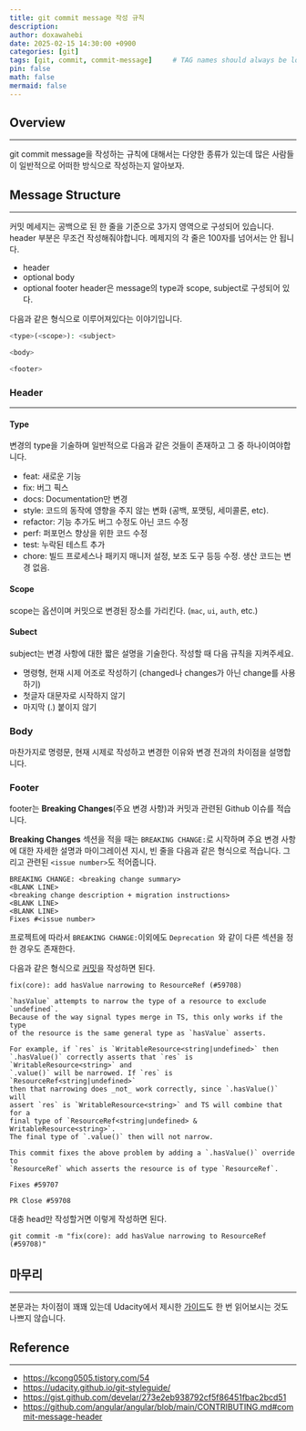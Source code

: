 ```yaml
---
title: git commit message 작성 규칙
description: 
author: doxawahebi
date: 2025-02-15 14:30:00 +0900
categories: [git]
tags: [git, commit, commit-message]     # TAG names should always be lowercase
pin: false
math: false
mermaid: false
---
```


## Overview
---
git commit message을 작성하는 규칙에 대해서는 다양한 종류가 있는데 많은 사람들이 일반적으로 어떠한 방식으로 작성하는지 알아보자.

## Message Structure
---
커밋 메세지는 공백으로 된 한 줄을 기준으로 3가지 영역으로 구성되어 있습니다. 
header 부분은 무조건 작성해줘야합니다.
메제지의 각 줄은 100자를 넘어서는 안 됩니다.
- header
- optional body
- optional footer
header은 message의 type과 scope, subject로 구성되어 있다.

다음과 같은 형식으로 이루어져있다는 이야기입니다.
```php
<type>(<scope>): <subject>

<body>

<footer>
```

### Header
---
#### Type

변경의 type을 기술하며 일반적으로 다음과 같은 것들이 존재하고 그 중 하나이여야합니다.
- feat: 새로운 기능
- fix: 버그 픽스
- docs: Documentation만 변경
- style: 코드의 동작에 영향을 주지 않는 변화 (공백, 포맷팅, 세미콜론, etc).
- refactor: 기능 추가도 버그 수정도 아닌 코드 수정
- perf: 퍼포먼스 향상을 위한 코드 수정
- test: 누락된 테스트 추가
- chore: 빌드 프로세스나 패키지 매니저 설정, 보조 도구 등등 수정. 생산 코드는 변경 없음.

#### Scope
scope는 옵션이며 커밋으로 변경된 장소를 가리킨다. (`mac`, `ui`, `auth`, etc.)

#### Subect
subject는 변경 사항에 대한 짧은 설명을 기술한다.
작성할 때 다음 규칙을 지켜주세요.

- 명령형, 현재 시제 어조로 작성하기 (changed나 changes가 아닌 change를 사용하기)
- 첫글자 대문자로 시작하지 않기
- 마지막 (.) 붙이지 않기



### Body
마찬가지로 명령문, 현재 시제로 작성하고 변경한 이유와 변경 전과의 차이점을 설명합니다.

### Footer
footer는 **Breaking Changes**(주요 변경 사항)과 커밋과 관련된 Github 이슈를 적습니다.


**Breaking Changes** 섹션을 적을 때는 `BREAKING CHANGE:`로 시작하며 주요 변경 사항에 대한 자세한 설명과 마이그레이션 지시, 빈 줄을 다음과 같은 형식으로 적습니다. 그리고 관련된 `<issue number>`도 적어줍니다.

```
BREAKING CHANGE: <breaking change summary>
<BLANK LINE>
<breaking change description + migration instructions>
<BLANK LINE>
<BLANK LINE>
Fixes #<issue number>
```

프로젝트에 따라서 `BREAKING CHANGE:`이외에도 `Deprecation `와 같이 다른 섹션을 정한 경우도 존재한다.



다음과 같은 형식으로 [커밋](https://github.com/angular/angular/commit/6c92d653493404a5f13aa59cde390bcbed973fb6)을 작성하면 된다.

```
fix(core): add hasValue narrowing to ResourceRef (#59708)

`hasValue` attempts to narrow the type of a resource to exclude `undefined`.
Because of the way signal types merge in TS, this only works if the type
of the resource is the same general type as `hasValue` asserts.

For example, if `res` is `WritableResource<string|undefined>` then
`.hasValue()` correctly asserts that `res` is `WritableResource<string>` and
`.value()` will be narrowed. If `res` is `ResourceRef<string|undefined>`
then that narrowing does _not_ work correctly, since `.hasValue()` will
assert `res` is `WritableResource<string>` and TS will combine that for a
final type of `ResourceRef<string|undefined> & WritableResource<string>`.
The final type of `.value()` then will not narrow.

This commit fixes the above problem by adding a `.hasValue()` override to
`ResourceRef` which asserts the resource is of type `ResourceRef`.

Fixes #59707

PR Close #59708
```


대충 head만 작성할거면 이렇게 작성하면 된다.
```shell
git commit -m "fix(core): add hasValue narrowing to ResourceRef (#59708)"
```



## 마무리
---
본문과는 차이점이 꽤꽤 있는데 Udacity에서 제시한 [가이드](https://udacity.github.io/git-styleguide/)도 한 번 읽어보시는 것도 나쁘지 않습니다.

## Reference
---
- https://kcong0505.tistory.com/54
- https://udacity.github.io/git-styleguide/
- https://gist.github.com/develar/273e2eb938792cf5f86451fbac2bcd51
- https://github.com/angular/angular/blob/main/CONTRIBUTING.md#commit-message-header